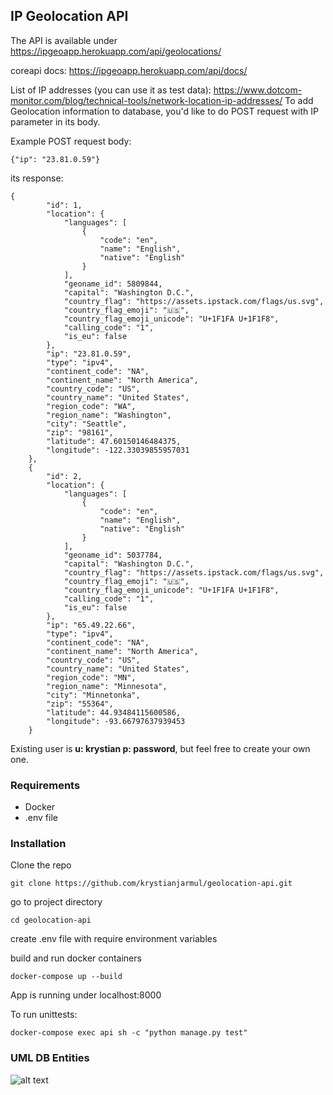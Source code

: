 ## IP Geolocation API

The API is available under https://ipgeoapp.herokuapp.com/api/geolocations/

coreapi docs: https://ipgeoapp.herokuapp.com/api/docs/

List of IP addresses (you can use it as test data): https://www.dotcom-monitor.com/blog/technical-tools/network-location-ip-addresses/
To add Geolocation information to database, you'd like to do POST request with IP parameter in its body.

Example POST request body:
```
{"ip": "23.81.0.59"}
```
its response:
```
{
        "id": 1,
        "location": {
            "languages": [
                {
                    "code": "en",
                    "name": "English",
                    "native": "English"
                }
            ],
            "geoname_id": 5809844,
            "capital": "Washington D.C.",
            "country_flag": "https://assets.ipstack.com/flags/us.svg",
            "country_flag_emoji": "🇺🇸",
            "country_flag_emoji_unicode": "U+1F1FA U+1F1F8",
            "calling_code": "1",
            "is_eu": false
        },
        "ip": "23.81.0.59",
        "type": "ipv4",
        "continent_code": "NA",
        "continent_name": "North America",
        "country_code": "US",
        "country_name": "United States",
        "region_code": "WA",
        "region_name": "Washington",
        "city": "Seattle",
        "zip": "98161",
        "latitude": 47.60150146484375,
        "longitude": -122.33039855957031
    },
    {
        "id": 2,
        "location": {
            "languages": [
                {
                    "code": "en",
                    "name": "English",
                    "native": "English"
                }
            ],
            "geoname_id": 5037784,
            "capital": "Washington D.C.",
            "country_flag": "https://assets.ipstack.com/flags/us.svg",
            "country_flag_emoji": "🇺🇸",
            "country_flag_emoji_unicode": "U+1F1FA U+1F1F8",
            "calling_code": "1",
            "is_eu": false
        },
        "ip": "65.49.22.66",
        "type": "ipv4",
        "continent_code": "NA",
        "continent_name": "North America",
        "country_code": "US",
        "country_name": "United States",
        "region_code": "MN",
        "region_name": "Minnesota",
        "city": "Minnetonka",
        "zip": "55364",
        "latitude": 44.93484115600586,
        "longitude": -93.66797637939453
    }
```

Existing user is **u: krystian p: password**, but feel free to create your own one.

### Requirements
* Docker
* .env file

### Installation
Clone the repo
```
git clone https://github.com/krystianjarmul/geolocation-api.git
```
go to project directory
```
cd geolocation-api
```
create .env file with require environment variables

build and run docker containers
```
docker-compose up --build
```
App is running under localhost:8000 

To run unittests:
```
docker-compose exec api sh -c "python manage.py test"
```

### UML DB Entities

![alt text](https://i.ibb.co/7SS7xdf/geolocation-this.png)

